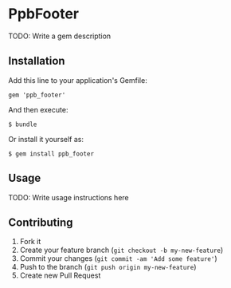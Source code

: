 # PpbFooter

TODO: Write a gem description

## Installation

Add this line to your application's Gemfile:

    gem 'ppb_footer'

And then execute:

    $ bundle

Or install it yourself as:

    $ gem install ppb_footer

## Usage

TODO: Write usage instructions here

## Contributing

1. Fork it
2. Create your feature branch (`git checkout -b my-new-feature`)
3. Commit your changes (`git commit -am 'Add some feature'`)
4. Push to the branch (`git push origin my-new-feature`)
5. Create new Pull Request
